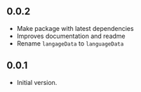 ## 0.0.2

- Make package with latest dependencies
- Improves documentation and readme
- Rename `langageData` to `languageData`

## 0.0.1

- Initial version.
